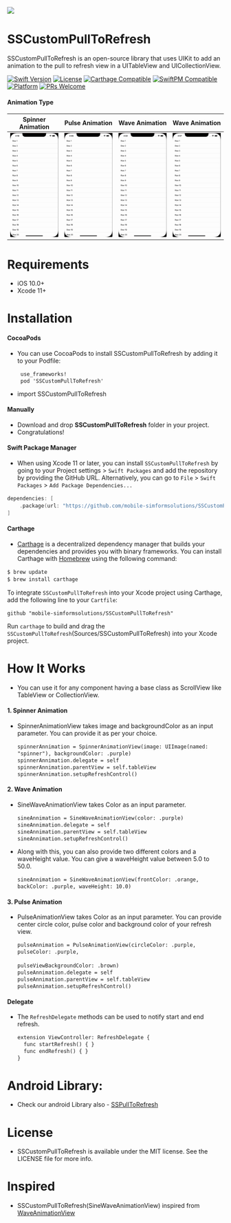 <a href="https://www.simform.com/"><img src="https://github.com/SimformSolutionsPvtLtd/SSToastMessage/blob/master/simformBanner.png"></a>
# SSCustomPullToRefresh


SSCustomPullToRefresh is an open-source library that uses UIKit to add an animation to the pull to refresh view in a UITableView and UICollectionView.

[![Swift Version][swift-image]][swift-url]
[![License][license-image]][license-url]
[![Carthage Compatible][carthage-image]][carthage-url]
[![SwiftPM Compatible][spm-image]][spm-url]
[![Platform][platform-image]][platform-url]
[![PRs Welcome][PR-image]][PR-url]

#### Animation Type
| Spinner Animation | Pulse Animation | Wave Animation | Wave Animation |
| :--: | :-----: | :--: | :--: |
| ![Alt text](https://github.com/SimformSolutionsPvtLtd/SSCustomPullToRefresh/blob/master/spinnerAnimation.gif?raw=true)  | ![Alt text](https://github.com/SimformSolutionsPvtLtd/SSCustomPullToRefresh/blob/master/pulseAnimation.gif?raw=true) | ![Alt text](https://github.com/SimformSolutionsPvtLtd/SSCustomPullToRefresh/blob/master/waveAnimation.gif?raw=true) | ![Alt text](https://github.com/SimformSolutionsPvtLtd/SSCustomPullToRefresh/blob/master/waveSingleColor.gif?raw=true)

# Requirements
  - iOS 10.0+
  - Xcode 11+

# Installation
#### CocoaPods
 
- You can use CocoaPods to install SSCustomPullToRefresh by adding it to your Podfile:

       use_frameworks!
       pod 'SSCustomPullToRefresh'

- import SSCustomPullToRefresh

#### Manually
-   Download and drop **SSCustomPullToRefresh** folder in your project.
-   Congratulations!

#### Swift Package Manager
-   When using Xcode 11 or later, you can install `SSCustomPullToRefresh` by going to your Project settings > `Swift Packages` and add the repository by providing the GitHub URL. Alternatively, you can go to `File` > `Swift Packages` > `Add Package Dependencies...`
```swift
dependencies: [
    .package(url: "https://github.com/mobile-simformsolutions/SSCustomPullToRefresh.git", from: "1.0.1")
]
```

####  Carthage
-   [Carthage](https://github.com/Carthage/Carthage) is a decentralized dependency manager that builds your dependencies and provides you with binary frameworks. You can install Carthage with [Homebrew](http://brew.sh/) using the following command:
```bash
$ brew update
$ brew install carthage
```
To integrate `SSCustomPullToRefresh` into your Xcode project using Carthage, add the following line to your `Cartfile`:

```ogdl
github "mobile-simformsolutions/SSCustomPullToRefresh"
```
Run `carthage` to build and drag the `SSCustomPullToRefresh`(Sources/SSCustomPullToRefresh) into your Xcode project.

# How It Works
- You can use it for any component having a base class as ScrollView like TableView or CollectionView.

#### 1. Spinner Animation
- SpinnerAnimationView takes image and backgroundColor as an input parameter. You can provide it as per your choice.

      spinnerAnnimation = SpinnerAnimationView(image: UIImage(named: "spinner"), backgroundColor: .purple)           
      spinnerAnnimation.delegate = self   
      spinnerAnnimation.parentView = self.tableView    
      spinnerAnnimation.setupRefreshControl()

#### 2. Wave Animation
- SineWaveAnimationView takes Color as an input parameter.

      sineAnnimation = SineWaveAnimationView(color: .purple)           
      sineAnnimation.delegate = self 
      sineAnnimation.parentView = self.tableView
      sineAnnimation.setupRefreshControl()

- Along with this, you can also provide two different colors and a waveHeight value. You can give a waveHeight value between 5.0 to 50.0.

      sineAnnimation = SineWaveAnimationView(frontColor: .orange, backColor: .purple, waveHeight: 10.0)           
 
#### 3. Pulse Animation
- PulseAnimationView takes Color as an input parameter. You can provide center circle color, pulse color and background color of your refresh view. 

      pulseAnnimation = PulseAnimationView(circleColor: .purple, pulseColor: .purple, 
                                                                 pulseViewBackgroundColor: .brown)
      pulseAnnimation.delegate = self   
      pulseAnnimation.parentView = self.tableView
      pulseAnnimation.setupRefreshControl()

#### Delegate
- The `RefreshDelegate` methods can be used to notify start and end refresh.

      extension ViewController: RefreshDelegate {           
        func startRefresh() { }   
        func endRefresh() { }
      }

# Android Library:
* Check our android Library also - [SSPullToRefresh][SSPullToRefresh]
 
# License
- SSCustomPullToRefresh is available under the MIT license. See the LICENSE file for more info.

# Inspired 
-   SSCustomPullToRefresh(SineWaveAnimationView) inspired from [WaveAnimationView](https://github.com/noa4021J/WaveAnimationView)



[swift-image]:https://img.shields.io/badge/swift-5.0-orange.svg
[swift-url]: https://swift.org/
[carthage-image]:https://img.shields.io/badge/Carthage-compatible-4BC51D.svg?style=flat
[carthage-url]: https://github.com/Carthage/Carthage
[spm-image]:https://img.shields.io/badge/SwiftPM-compatible-brightgreen.svg
[spm-url]: https://swift.org/package-manager
[license-image]: https://img.shields.io/badge/License-MIT-blue.svg
[license-url]: LICENSE
[travis-image]: https://img.shields.io/travis/dbader/node-datadog-metrics/master.svg?style=flat-square
[travis-url]: https://travis-ci.org/dbader/node-datadog-metrics
[codebeat-image]: https://codebeat.co/assets/svg/badges/C-ffb83f-7198e9a1b7ad7f73977b0c9a5c7c3fffbfa25f262510e5681fd8f5a3188216b0.svg
[codebeat-url]: https://codebeat.co/projects/github-com-vsouza-awesomeios-com
[platform-image]:https://img.shields.io/cocoapods/p/LFAlertController.svg?style=flat
[platform-url]:http://cocoapods.org/pods/LFAlertController
[cocoa-image]:https://img.shields.io/cocoapods/v/EZSwiftExtensions.svg
[cocoa-url]:https://img.shields.io/cocoapods/v/LFAlertController.svg
[PR-image]:https://img.shields.io/badge/PRs-welcome-brightgreen.svg?style=flat-square
[PR-url]:http://makeapullrequest.com
[SSPullToRefresh]: <https://github.com/SimformSolutionsPvtLtd/SSPullToRefresh>
